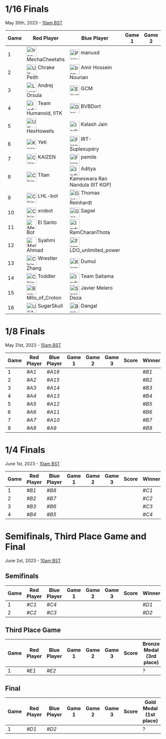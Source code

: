 # 1/16 Finals
May 30th, 2023 - [10am BST](https://dateful.com/convert/british-summer-time-bst?t=10&d=2023-05-30)

| Game | Red Player          | Blue Player                            | Game 1 | Game 2 | Game 3 | Score | Winner |
|------|---------------------|----------------------------------------|--------|--------|--------|-------|--------|
| 1    | <img src="https://webots.cloud/images/flags/ir.svg" width="32px" title="Iran" align="top"> &nbsp; MechaCheetahs      | <img src="https://webots.cloud/images/flags/pe.svg" width="32px" title="Peru" align="top"> manuxd                                 |        |        |        |       | *#A1*  |
| 2    | <img src="https://webots.cloud/images/flags/gb.svg" width="32px" title="UK" align="top"> Chrake Peith        | <img src="https://webots.cloud/images/flags/ir.svg" width="32px" title="Iran" align="top"> Amir Hossein Nourian                   |        |        |        |       | *#A2*  |
| 3    | <img src="https://webots.cloud/images/flags/lu.svg" width="32px" title="Luxembourg" align="top"> Andrej Orsula       | <img src="https://webots.cloud/images/flags/ec.svg" width="32px" title="Ecuador" align="top"> GCM                                    |        |        |        |       | *#A3*  |
| 4    | <img src="https://webots.cloud/images/flags/in.svg" width="32px" title="India" align="top"> Team Humanoid, IITK | <img src="https://webots.cloud/images/flags/de.svg" width="32px" title="Germany" align="top"> BVBDort                                |        |        |        |       | *#A4*  |
| 5    | <img src="https://webots.cloud/images/flags/gb.svg" width="32px" title="UK" align="top"> HexHowells          | <img src="https://webots.cloud/images/flags/in.svg" width="32px" title="India" align="top"> Kalash Jain                            |        |        |        |       | *#A5*  |
| 6    | <img src="https://webots.cloud/images/flags/kr.svg" width="32px" title="Korea" align="top"> Yeti                | <img src="https://webots.cloud/images/flags/fr.svg" width="32px" title="France" align="top"> IRT-Suplexupéry                        |        |        |        |       | *#A6*  |
| 7    | <img src="https://webots.cloud/images/flags/co.svg" width="32px" title="Colombia" align="top"> KAIZEN              | <img src="https://webots.cloud/images/flags/fr.svg" width="32px" title="France" align="top"> pemile                                 |        |        |        |       | *#A7*  |
| 8    | <img src="https://webots.cloud/images/flags/cn.svg" width="32px" title="China" align="top"> Titan               | <img src="https://webots.cloud/images/flags/in.svg" width="32px" title="India" align="top"> Aditya Kameswara Rao Nandula (IIT KGP) |        |        |        |       | *#A8*  |
| 9    | <img src="https://webots.cloud/images/flags/cn.svg" width="32px" title="China" align="top"> LHL-bot             | <img src="https://webots.cloud/images/flags/de.svg" width="32px" title="Germany" align="top"> Thomas Reinhardt                       |        |        |        |       | *#A9*  |
| 10   | <img src="https://webots.cloud/images/flags/cn.svg" width="32px" title="China" align="top"> xrobot              | <img src="https://webots.cloud/images/flags/de.svg" width="32px" title="Germany" align="top"> Sagwl                                  |        |        |        |       | *#A10* |
| 11   | <img src="https://webots.cloud/images/flags/mx.svg" width="32px" title="Mexico" align="top"> El Santo Bot        | <img src="https://webots.cloud/images/flags/in.svg" width="32px" title="India" align="top"> RamCharanThota                         |        |        |        |       | *#A11* |
| 12   | <img src="https://webots.cloud/images/flags/my.svg" width="32px" title="Malaysia" align="top"> Syahmi Ahmad        | <img src="https://webots.cloud/images/flags/fr.svg" width="32px" title="France" align="top"> LDO_unlimited_power                    |        |        |        |       | *#A12* |
| 13   | <img src="https://webots.cloud/images/flags/cn.svg" width="32px" title="China" align="top"> Wrestler Zhang      | <img src="https://webots.cloud/images/flags/kr.svg" width="32px" title="Korea" align="top"> Dumul                                  |        |        |        |       | *#A13* |
| 14   | <img src="https://webots.cloud/images/flags/cn.svg" width="32px" title="China" align="top"> Toddler             | <img src="https://webots.cloud/images/flags/in.svg" width="32px" title="India" align="top"> Team Saitama                           |        |        |        |       | *#A14* |
| 15   | <img src="https://webots.cloud/images/flags/bd.svg" width="32px" title="Bengladesh" align="top"> Milo_of_Croton      | <img src="https://webots.cloud/images/flags/es.svg" width="32px" title="Spain" align="top"> Javier Melero Deza                     |        |        |        |       | *#A15* |
| 16   | <img src="https://webots.cloud/images/flags/us.svg" width="32px" title="USA" align="top"> SugarSkull          | <img src="https://webots.cloud/images/flags/bd.svg" width="32px" title="Bengladesh" align="top"> Dangal                                 |        |        |        |       | *#A16* |

# 1/8 Finals
May 31st, 2023 - [10am BST](https://dateful.com/convert/british-summer-time-bst?t=10&d=2023-05-31)

| Game | Red Player | Blue Player | Game 1 | Game 2 | Game 3 | Score | Winner |
|------|------------|-------------|--------|--------|--------|-------|--------|
| 1    | *#A1*      | *#A16*      |        |        |        |       | *#B1*  |
| 2    | *#A2*      | *#A15*      |        |        |        |       | *#B2*  |
| 3    | *#A3*      | *#A14*      |        |        |        |       | *#B3*  |
| 4    | *#A4*      | *#A13*      |        |        |        |       | *#B4*  |
| 5    | *#A5*      | *#A12*      |        |        |        |       | *#B5*  |
| 6    | *#A6*      | *#A11*      |        |        |        |       | *#B6*  |
| 7    | *#A7*      | *#A10*      |        |        |        |       | *#B7*  |
| 8    | *#A8*      | *#A9*       |        |        |        |       | *#B8*  |

# 1/4 Finals
June 1st, 2023 - [10am BST](https://dateful.com/convert/british-summer-time-bst?t=10&d=2023-06-01)

| Game | Red Player | Blue Player | Game 1 | Game 2 | Game 3 | Score | Winner |
|------|------------|-------------|--------|--------|--------|-------|--------|
| 1    | *#B1*      | *#B8*       |        |        |        |       | *#C1*  |
| 2    | *#B2*      | *#B7*       |        |        |        |       | *#C2*  |
| 3    | *#B3*      | *#B6*       |        |        |        |       | *#C3*  |
| 4    | *#B4*      | *#B5*       |        |        |        |       | *#C4*  |

# Semifinals, Third Place Game and Final
June 2st, 2023 - [10am BST](https://dateful.com/convert/british-summer-time-bst?t=10&d=2023-06-01)

## Semifinals

| Game | Red Player | Blue Player | Game 1 | Game 2 | Game 3 | Score | Winner | Looser |
|------|------------|-------------|--------|--------|--------|-------|--------|--------|
| 1    | *#C1*      | *#C4*       |        |        |        |       | *#D1*  | *#E1*  |
| 2    | *#C2*      | *#C3*       |        |        |        |       | *#D2*  | *#E2*  |

## Third Place Game

| Game | Red Player | Blue Player | Game 1 | Game 2 | Game 3 | Score | Bronze Medal (3rd place) |
|------|------------|-------------|--------|--------|--------|-------|--------------------------|
| 1    | *#E1*      | *#E2*       |        |        |        |       |                        ? |

## Final

| Game | Red Player | Blue Player | Game 1 | Game 2 | Game 3 | Score | Gold Medal (1st place) | Silver Medal (2nd place) |
|------|------------|-------------|--------|--------|--------|-------|------------------------|--------------------------|
| 1    | *#D1*      | *#D2*       |        |        |        |       |                      ? |                        ? |


